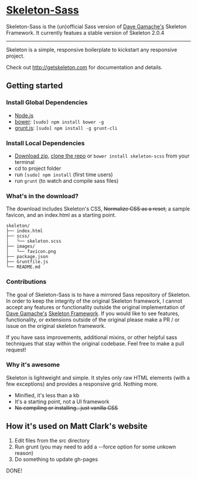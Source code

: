 # [Skeleton-Sass](http://getskeleton.com)

Skeleton-Sass is the (un)official Sass version of [Dave Gamache's](https://twitter.com/dhg) Skeleton Framework. It currently featues a stable version of Skeleton 2.0.4

-----

Skeleton is a simple, responsive boilerplate to kickstart any responsive project.

Check out <http://getskeleton.com> for documentation and details.

## Getting started

### Install Global Dependencies
  * [Node.js](http://nodejs.org)
  * [bower](http://bower.io): `[sudo] npm install bower -g`
  * [grunt.js](http://gruntjs.com): `[sudo] npm install -g grunt-cli`

### Install Local Dependencies
  * [Download zip](https://github.com/whatsnewsaes/Skeleton-Sass/archive/master.zip), [clone the repo](github-mac://openRepo/https://github.com/whatsnewsaes/Skeleton-Sass) or `bower install skeleton-scss` from your terminal
  * cd to project folder
  * run `[sudo] npm install` (first time users)
  * run `grunt` (to watch and compile sass files)

### What's in the download?

The download includes Skeleton's CSS, ~~Normalize CSS as a reset,~~ a sample favicon, and an index.html as a starting point.

```
skeleton/
├── index.html
├── scss/
│   └── skeleton.scss
├── images/
│   └── favicon.png
├── package.json
├── Gruntfile.js
└── README.md

```

### Contributions
The goal of Skeleton-Sass is to have a mirrored Sass repository of Skeleton. In order to keep the integrity of the original Skeleton framework, I cannot accept any features or functionality outside the original implementation of [Dave Gamache's](https://twitter.com/dhg) [Skeleton Framework](https://github.com/dhg/Skeleton). If you would like to see features, functionality, or extensions outside of the original please make a PR / or issue on the original skeleton framework.

If you have sass improvements, additional mixins, or other helpful sass techniques that stay within the original codebase. Feel free to make a pull request!

### Why it's awesome

Skeleton is lightweight and simple. It styles only raw HTML elements (with a few exceptions) and provides a responsive grid. Nothing more.
- Minified, it's less than a kb
- It's a starting point, not a UI framework
- ~~No compiling or installing...just vanilla CSS~~

## How it's used on Matt Clark's website

1. Edit files from the src directory
1. Run grunt (you may need to add a --force option for some unkown reason)
1. Do something to update gh-pages

DONE!